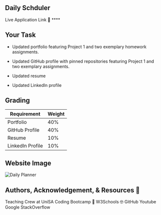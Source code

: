 ## Daily Schduler

Live Application Link 👀 ****

## Your Task

* Updated portfolio featuring Project 1 and two exemplary homework assignments.

* Updated GitHub profile with pinned repositories featuring Project 1 and two exemplary assignments.

* Updated resume

* Updated LinkedIn profile


## Grading

| Requirement      | Weight |
| ---------------- | ------ |
| Portfolio        | 40%    |
| GitHub Profile   | 40%    |
| Resume           | 10%    |
| LinkedIn Profile | 10%    |

 

## Website Image
![Daily Planner](./assets/images/dailyPlanner.JPG)

## Authors, Acknowledgement, & Resources 🤝
Teaching Crew at UniSA Coding Bootcamp 🎉
W3Schools 🤓
GitHub 
Youtube
Google
StackOverflow
